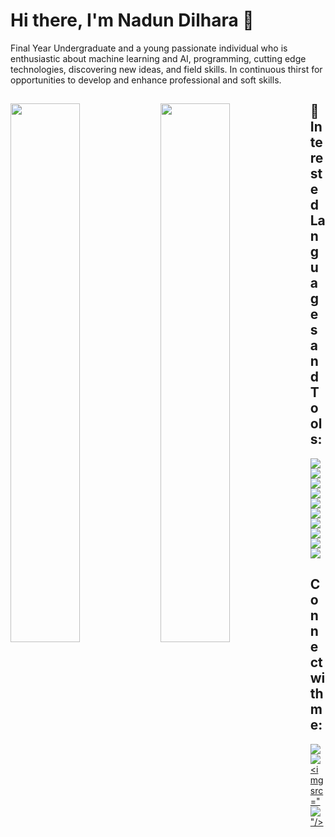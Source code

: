 # Hi there, I'm Nadun Dilhara 👋

Final Year Undergraduate and
a young passionate individual who is enthusiastic about machine
learning and AI, programming, cutting edge technologies, discovering
new ideas, and field skills. In continuous thirst for opportunities to
develop and enhance professional and soft skills.


## 

 <img width="47%" align="left" src="https://github-readme-stats.vercel.app/api?username=ndilhara&show_icons=true&theme=tokyonight"/>
 <img width="47%" align="left" src="https://github-readme-stats.vercel.app/api/top-langs/?username=ndilhara&layout=compact"/>

<!--
**ndilhara/ndilhara** is a ✨ _special_ ✨ repository because its `README.md` (this file) appears on your GitHub profile.

Here are some ideas to get you started:

- 🔭 I’m currently working on ...
- 🌱 I’m currently learning ...
- 👯 I’m looking to collaborate on ...
- 🤔 I’m looking for help with ...
- 💬 Ask me about ...
- 📫 How to reach me: ...
- 😄 Pronouns: ...
- ⚡ Fun fact: ...
-->

 


## 🚀 Interested Languages and Tools:



<p align="left"> 
  
  
<img src="https://img.icons8.com/color/48/000000/python.png"/>
<img src="https://img.icons8.com/color/48/000000/tensorflow.png"/>
<img src="https://img.shields.io/badge/Keras-%23D00000.svg?style=for-the-badge&logo=Keras&logoColor=white"/>
<img src="https://img.icons8.com/color/48/000000/numpy.png"/>
<img src="https://img.icons8.com/color/48/000000/pandas.png"/>
<img src="https://img.shields.io/badge/scikit--learn-%23F7931E.svg?style=for-the-badge&logo=scikit-learn&logoColor=white"/>
<img src="https://img.icons8.com/color/48/000000/javascript.png"/>
<img src="https://img.icons8.com/color/48/000000/html-5.png"/> 
<img src="https://img.icons8.com/color/48/000000/css3.png"/>
<img src="https://img.shields.io/badge/c-%2300599C.svg?style=for-the-badge&logo=c&logoColor=white"/>
  
</p>

## Connect with me:
<p align="left">

<a href = "https://www.linkedin.com/in/nadun-dilhara-189894180/"><img src="https://img.icons8.com/fluent/48/000000/linkedin.png"/></a>
<a href = "https://www.instagram.com/ndilhara/"><img src="https://img.icons8.com/fluent/48/000000/instagram-new.png"/></a>
<a href = "https://www.facebook.com/nadun.dilhara.399"><img src="<img src="https://img.icons8.com/fluency/48/000000/facebook-new.png"/>"/></a>

</p>

